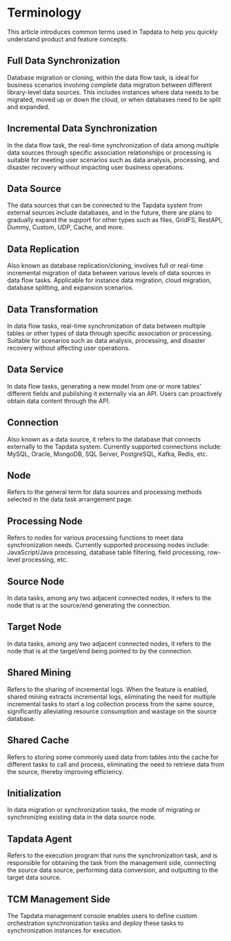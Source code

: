 # Terminology

This article introduces common terms used in Tapdata to help you quickly understand product and feature concepts.

## Full Data Synchronization

Database migration or cloning, within the data flow task, is ideal for business scenarios involving complete data migration between different library-level data sources. This includes instances where data needs to be migrated, moved up or down the cloud, or when databases need to be split and expanded.

## Incremental Data Synchronization

In the data flow task, the real-time synchronization of data among multiple data sources through specific association relationships or processing is suitable for meeting user scenarios such as data analysis, processing, and disaster recovery without impacting user business operations.

## Data Source

The data sources that can be connected to the Tapdata system from external sources include databases, and in the future, there are plans to gradually expand the support for other types such as files, GridFS, RestAPI, Dummy, Custom, UDP, Cache, and more.

## Data Replication
Also known as database replication/cloning, involves full or real-time incremental migration of data between various levels of data sources in data flow tasks. Applicable for instance data migration, cloud migration, database splitting, and expansion scenarios.

## Data Transformation
In data flow tasks, real-time synchronization of data between multiple tables or other types of data through specific association or processing. Suitable for scenarios such as data analysis, processing, and disaster recovery without affecting user operations.

## Data Service
In data flow tasks, generating a new model from one or more tables' different fields and publishing it externally via an API. Users can proactively obtain data content through the API.



## Connection
Also known as a data source, it refers to the database that connects externally to the Tapdata system. Currently supported connections include: MySQL, Oracle, MongoDB, SQL Server, PostgreSQL, Kafka, Redis, etc.

## Node
Refers to the general term for data sources and processing methods selected in the data task arrangement page.

## Processing Node
Refers to nodes for various processing functions to meet data synchronization needs. Currently supported processing nodes include: JavaScript/Java processing, database table filtering, field processing, row-level processing, etc.

## Source Node
In data tasks, among any two adjacent connected nodes, it refers to the node that is at the source/end generating the connection.

## Target Node
In data tasks, among any two adjacent connected nodes, it refers to the node that is at the target/end being pointed to by the connection.

## Shared Mining
Refers to the sharing of incremental logs. When the feature is enabled, shared mining extracts incremental logs, eliminating the need for multiple incremental tasks to start a log collection process from the same source, significantly alleviating resource consumption and wastage on the source database.

## Shared Cache
Refers to storing some commonly used data from tables into the cache for different tasks to call and process, eliminating the need to retrieve data from the source, thereby improving efficiency.

## Initialization
In data migration or synchronization tasks, the mode of migrating or synchronizing existing data in the data source node.

## Tapdata Agent

Refers to the execution program that runs the synchronization task, and is responsible for obtaining the task from the management side, connecting the source data source, performing data conversion, and outputting to the target data source.

## TCM Management Side

The Tapdata management console enables users to define custom orchestration synchronization tasks and deploy these tasks to synchronization instances for execution.